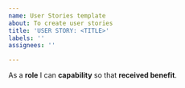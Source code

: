 ```yaml
---
name: User Stories template
about: To create user stories
title: 'USER STORY: <TITLE>'
labels: ''
assignees: ''

---
```


As a **role** I can **capability** so that **received benefit**.
